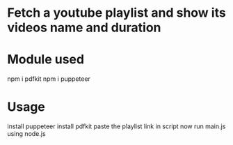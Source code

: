 # Fetch a youtube playlist and show its videos name and duration 

# Module used
npm i pdfkit
npm i puppeteer

# Usage
install puppeteer
install pdfkit
paste the playlist link in script
now run main.js using node.js